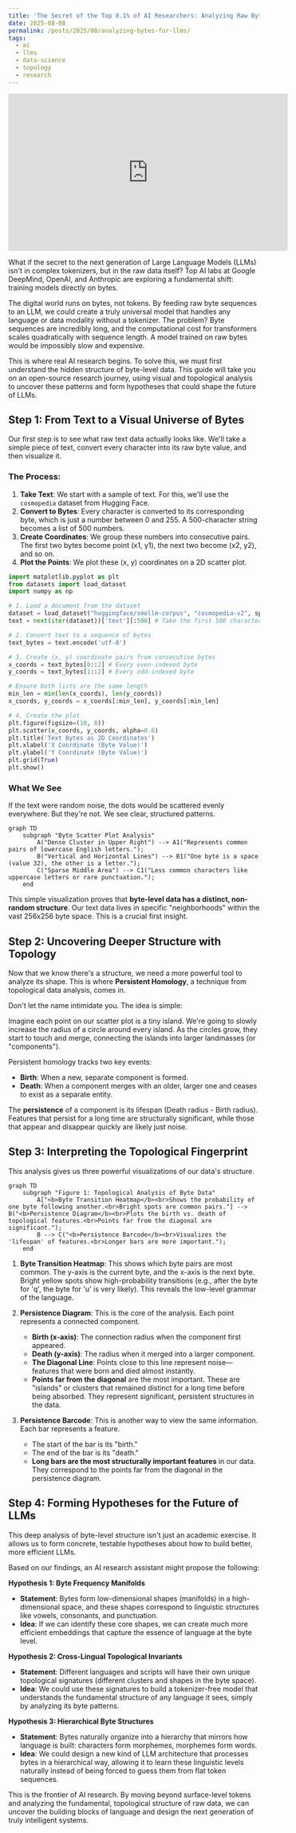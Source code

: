 ```yaml
---
title: 'The Secret of the Top 0.1% of AI Researchers: Analyzing Raw Bytes'
date: 2025-08-08
permalink: /posts/2025/08/analyzing-bytes-for-llms/
tags:
  - ai
  - llms
  - data-science
  - topology
  - research
---
```


<iframe width="560" height="315" src="https://www.youtube.com/embed/9M_Kjt8I31A" title="YouTube video player" frameborder="0" allow="accelerometer; autoplay; clipboard-write; encrypted-media; gyroscope; picture-in-picture" allowfullscreen></iframe>

What if the secret to the next generation of Large Language Models (LLMs) isn't in complex tokenizers, but in the raw data itself? Top AI labs at Google DeepMind, OpenAI, and Anthropic are exploring a fundamental shift: training models directly on bytes.

The digital world runs on bytes, not tokens. By feeding raw byte sequences to an LLM, we could create a truly universal model that handles any language or data modality without a tokenizer. The problem? Byte sequences are incredibly long, and the computational cost for transformers scales quadratically with sequence length. A model trained on raw bytes would be impossibly slow and expensive.

This is where real AI research begins. To solve this, we must first understand the hidden structure of byte-level data. This guide will take you on an open-source research journey, using visual and topological analysis to uncover these patterns and form hypotheses that could shape the future of LLMs.

## Step 1: From Text to a Visual Universe of Bytes

Our first step is to see what raw text data actually looks like. We'll take a simple piece of text, convert every character into its raw byte value, and then visualize it.

### The Process:
1.  **Take Text**: We start with a sample of text. For this, we'll use the `cosmopedia` dataset from Hugging Face.
2.  **Convert to Bytes**: Every character is converted to its corresponding byte, which is just a number between 0 and 255. A 500-character string becomes a list of 500 numbers.
3.  **Create Coordinates**: We group these numbers into consecutive pairs. The first two bytes become point (x1, y1), the next two become (x2, y2), and so on.
4.  **Plot the Points**: We plot these (x, y) coordinates on a 2D scatter plot.

```python
import matplotlib.pyplot as plt
from datasets import load_dataset
import numpy as np

# 1. Load a document from the dataset
dataset = load_dataset("huggingface/smollm-corpus", "cosmopedia-v2", split="train")
text = next(iter(dataset))['text'][:500] # Take the first 500 characters

# 2. Convert text to a sequence of bytes
text_bytes = text.encode('utf-8')

# 3. Create (x, y) coordinate pairs from consecutive bytes
x_coords = text_bytes[0::2] # Every even-indexed byte
y_coords = text_bytes[1::2] # Every odd-indexed byte

# Ensure both lists are the same length
min_len = min(len(x_coords), len(y_coords))
x_coords, y_coords = x_coords[:min_len], y_coords[:min_len]

# 4. Create the plot
plt.figure(figsize=(10, 8))
plt.scatter(x_coords, y_coords, alpha=0.6)
plt.title('Text Bytes as 2D Coordinates')
plt.xlabel('X Coordinate (Byte Value)')
plt.ylabel('Y Coordinate (Byte Value)')
plt.grid(True)
plt.show()
```

### What We See
If the text were random noise, the dots would be scattered evenly everywhere. But they're not. We see clear, structured patterns.

```mermaid
graph TD
    subgraph "Byte Scatter Plot Analysis"
        A("Dense Cluster in Upper Right") --> A1("Represents common pairs of lowercase English letters.");
        B("Vertical and Horizontal Lines") --> B1("One byte is a space (value 32), the other is a letter.");
        C("Sparse Middle Area") --> C1("Less common characters like uppercase letters or rare punctuation.");
    end
```
This simple visualization proves that **byte-level data has a distinct, non-random structure**. Our text data lives in specific "neighborhoods" within the vast 256x256 byte space. This is a crucial first insight.

## Step 2: Uncovering Deeper Structure with Topology

Now that we know there's a structure, we need a more powerful tool to analyze its shape. This is where **Persistent Homology**, a technique from topological data analysis, comes in.

Don't let the name intimidate you. The idea is simple:

Imagine each point on our scatter plot is a tiny island. We're going to slowly increase the radius of a circle around every island. As the circles grow, they start to touch and merge, connecting the islands into larger landmasses (or "components").

Persistent homology tracks two key events:
*   **Birth**: When a new, separate component is formed.
*   **Death**: When a component merges with an older, larger one and ceases to exist as a separate entity.

The **persistence** of a component is its lifespan (Death radius - Birth radius). Features that persist for a long time are structurally significant, while those that appear and disappear quickly are likely just noise.

## Step 3: Interpreting the Topological Fingerprint

This analysis gives us three powerful visualizations of our data's structure.

```mermaid
graph TD
    subgraph "Figure 1: Topological Analysis of Byte Data"
        A["<b>Byte Transition Heatmap</b><br>Shows the probability of one byte following another.<br>Bright spots are common pairs."] --> B("<b>Persistence Diagram</b><br>Plots the birth vs. death of topological features.<br>Points far from the diagonal are significant.");
        B --> C("<b>Persistence Barcode</b><br>Visualizes the 'lifespan' of features.<br>Longer bars are more important.");
    end
```

1.  **Byte Transition Heatmap**: This shows which byte pairs are most common. The y-axis is the current byte, and the x-axis is the next byte. Bright yellow spots show high-probability transitions (e.g., after the byte for 'q', the byte for 'u' is very likely). This reveals the low-level grammar of the language.

2.  **Persistence Diagram**: This is the core of the analysis. Each point represents a connected component.
    *   **Birth (x-axis)**: The connection radius when the component first appeared.
    *   **Death (y-axis)**: The radius when it merged into a larger component.
    *   **The Diagonal Line**: Points close to this line represent noise—features that were born and died almost instantly.
    *   **Points far from the diagonal** are the most important. These are "islands" or clusters that remained distinct for a long time before being absorbed. They represent significant, persistent structures in the data.

3.  **Persistence Barcode**: This is another way to view the same information. Each bar represents a feature.
    *   The start of the bar is its "birth."
    *   The end of the bar is its "death."
    *   **Long bars are the most structurally important features** in our data. They correspond to the points far from the diagonal in the persistence diagram.

## Step 4: Forming Hypotheses for the Future of LLMs

This deep analysis of byte-level structure isn't just an academic exercise. It allows us to form concrete, testable hypotheses about how to build better, more efficient LLMs.

Based on our findings, an AI research assistant might propose the following:

**Hypothesis 1: Byte Frequency Manifolds**
*   **Statement**: Bytes form low-dimensional shapes (manifolds) in a high-dimensional space, and these shapes correspond to linguistic structures like vowels, consonants, and punctuation.
*   **Idea**: If we can identify these core shapes, we can create much more efficient embeddings that capture the essence of language at the byte level.

**Hypothesis 2: Cross-Lingual Topological Invariants**
*   **Statement**: Different languages and scripts will have their own unique topological signatures (different clusters and shapes in the byte space).
*   **Idea**: We could use these signatures to build a tokenizer-free model that understands the fundamental structure of any language it sees, simply by analyzing its byte patterns.

**Hypothesis 3: Hierarchical Byte Structures**
*   **Statement**: Bytes naturally organize into a hierarchy that mirrors how language is built: characters form morphemes, morphemes form words.
*   **Idea**: We could design a new kind of LLM architecture that processes bytes in a hierarchical way, allowing it to learn these linguistic levels naturally instead of being forced to guess them from flat token sequences.

This is the frontier of AI research. By moving beyond surface-level tokens and analyzing the fundamental, topological structure of raw data, we can uncover the building blocks of language and design the next generation of truly intelligent systems.
